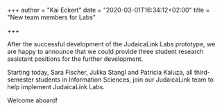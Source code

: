 +++
author = "Kai Eckert"
date = "2020-03-01T16:34:12+02:00"
title = "New team members for Labs"

+++

After the successful development of the JudaicaLink Labs prototype, we are happy to announce that we could provide three student research assistant positions for the further development.
<!--more-->

Starting today, Sara Fischer, Julika Stangl and Patricia Kaluza, all third-semester students in Information Sciences, join our JudaicaLink team to help implement JudaicaLink Labs.

Welcome aboard!

